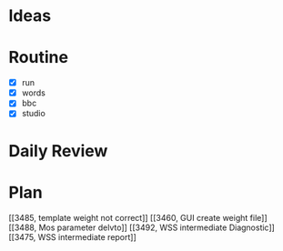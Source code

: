 # Ideas
# Routine
- [x] run
- [x] words
- [x] bbc
- [x] studio
# Daily Review

# Plan
[[3485, template weight not correct]]
[[3460, GUI create weight file]]
[[3488, Mos parameter delvto]]
[[3492, WSS intermediate Diagnostic]]
[[3475, WSS intermediate report]]